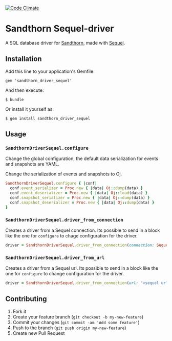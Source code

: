 [![Code Climate](https://codeclimate.com/github/Sandthorn/sandthorn_driver_sequel.png)](https://codeclimate.com/github/Sandthorn/sandthorn_driver_sequel)

# Sandthorn Sequel-driver

A SQL database driver for [Sandthorn](https://github.com/Sandthorn/sandthorn), made with [Sequel](http://sequel.jeremyevans.net/).

## Installation

Add this line to your application's Gemfile:

    gem 'sandthorn_driver_sequel'

And then execute:

    $ bundle

Or install it yourself as:

    $ gem install sandthorn_driver_sequel

## Usage

### `SandthornDriverSequel.configure`

Change the global configuration, the default data serialization for events and snapshots are YAML.

Change the serialization of events and snapshots to Oj.

```ruby
SandthornDriverSequel.configure { |conf|
  conf.event_serializer = Proc.new { |data| Oj::dump(data) }
  conf.event_deserializer = Proc.new { |data| Oj::load(data) }
  conf.snapshot_serializer = Proc.new { |data| Oj::dump(data) }
  conf.snapshot_deserializer = Proc.new { |data| Oj::dump(data) }
}
```

### `SandthornDriverSequel.driver_from_connection`

Creates a driver from a Sequel connection. Its possible to send in a block like the one for `configure` to chage configuration for the driver.

```ruby
driver = SandthornDriverSequel.driver_from_connection(connection: Sequel.sqlite)
```

### `SandthornDriverSequel.driver_from_url`

Creates a driver from a Sequel url. Its possible to send in a block like the one for `configure` to change configuration for the driver.

```ruby
driver = SandthornDriverSequel.driver_from_connection(url: "<sequel url string>")
```

## Contributing

1. Fork it
2. Create your feature branch (`git checkout -b my-new-feature`)
3. Commit your changes (`git commit -am 'Add some feature'`)
4. Push to the branch (`git push origin my-new-feature`)
5. Create new Pull Request
